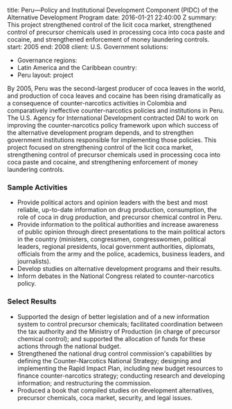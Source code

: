 
title: Peru—Policy and Institutional Development Component (PIDC) of the Alternative
  Development Program
date: 2016-01-21 22:40:00 Z
summary: This project strengthened control of the licit coca market, strengthened
  control of precursor chemicals used in processing coca into coca paste and cocaine,
  and strengthened enforcement of money laundering controls.
start: 2005
end: 2008
client: U.S. Government
solutions:
- Governance
regions:
- Latin America and the Caribbean
country:
- Peru
layout: project


By 2005, Peru was the second-largest producer of coca leaves in the world, and production of coca leaves and cocaine has been rising dramatically as a consequence of counter-narcotics activities in Colombia and comparatively ineffective counter-narcotics policies and institutions in Peru. The U.S. Agency for International Development contracted DAI to work on improving the counter-narcotics policy framework upon which success of the alternative development program depends, and to strengthen government institutions responsible for implementing those policies. This project focused on strengthening control of the licit coca market, strengthening control of precursor chemicals used in processing coca into coca paste and cocaine, and strengthening enforcement of money laundering controls.

### Sample Activities

* Provide political actors and opinion leaders with the best and most reliable, up-to-date information on drug production, consumption, the role of coca in drug production, and precursor chemical control in Peru.
* Provide information to the political authorities and increase awareness of public opinion through direct presentations to the main political actors in the country (ministers, congressmen, congresswomen, political leaders, regional presidents, local government authorities, diplomats, officials from the army and the police, academics, business leaders, and journalists).
* Develop studies on alternative development programs and their results.
* Inform debates in the National Congress related to counter-narcotics policy.

### Select Results

* Supported the design of better legislation and of a new information system to control precursor chemicals; facilitated coordination between the tax authority and the Ministry of Production (in charge of precursor chemical control); and supported the allocation of funds for these actions through the national budget.
* Strengthened the national drug control commission's capabilities by defining the Counter-Narcotics National Strategy; designing and implementing the Rapid Impact Plan, including new budget resources to finance counter-narcotics strategy; conducting research and developing information; and restructuring the commission.
* Produced a book that compiled studies on development alternatives, precursor chemicals, coca market, security, and legal issues.
